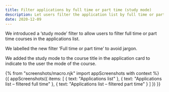 ```yaml
---
title: Filter applications by full time or part time (study mode)
description: Let users filter the application list by full time or part time courses
date: 2020-12-09
---
```


We introduced a ‘study mode’ filter to allow users to filter full time or part time courses in the applications list.

We labelled the new filter ‘Full time or part time’ to avoid jargon.

We added the study mode to the course title in the application card to indicate to the user the mode of the course.

{% from "screenshots/macro.njk" import appScreenshots with context %}
{{ appScreenshots({
  items: [
    {
      text: "Applications list"
    },
    {
      text: "Applications list – filtered full time"
    },
    {
      text: "Applications list – filtered part time"
    }
  ]
}) }}
